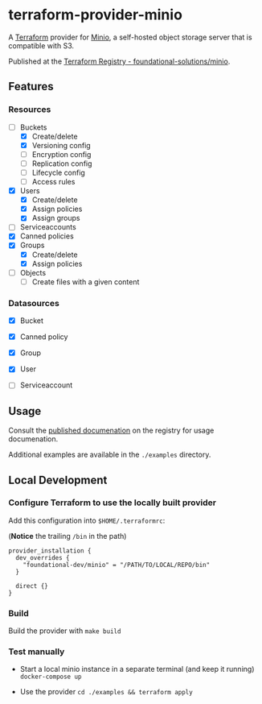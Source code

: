 # terraform-provider-minio

A [Terraform](https://terraform.io) provider for [Minio](https://min.io), a 
self-hosted object storage server that is compatible with S3.


Published at the [Terraform Registry - foundational-solutions/minio](https://registry.terraform.io/providers/foundational-solutions/minio/latest/docs).

## Features

### Resources

- [ ] Buckets
  - [x] Create/delete
  - [x] Versioning config
  - [ ] Encryption config
  - [ ] Replication config
  - [ ] Lifecycle config
  - [ ] Access rules
- [x] Users
  - [x] Create/delete
  - [x] Assign policies
  - [x] Assign groups
- [ ] Serviceaccounts
- [x] Canned policies
- [x] Groups
  - [x] Create/delete
  - [x] Assign policies
- [ ] Objects
  - [  ] Create files with a given content

### Datasources

- [x] Bucket
- [x] Canned policy
- [x] Group
- [x] User
- [ ] Serviceaccount


## Usage

Consult the 
[published documenation](https://registry.terraform.io/providers/foundational-solutions/minio/latest/docs) 
on the registry for usage documenation. 

Additional examples are available in the `./examples` directory.

## Local Development

### Configure Terraform to use the locally built provider

Add this configuration into `$HOME/.terraformrc`:

(**Notice** the trailing `/bin` in the path)

```
provider_installation {
  dev_overrides {
    "foundational-dev/minio" = "/PATH/TO/LOCAL/REPO/bin"
  }

  direct {}
}
```

### Build

Build the provider with `make build`

### Test manually

* Start a local minio instance in a separate terminal 
  (and keep it running)
  `docker-compose up`

* Use the provider
  `cd ./examples && terraform apply`
